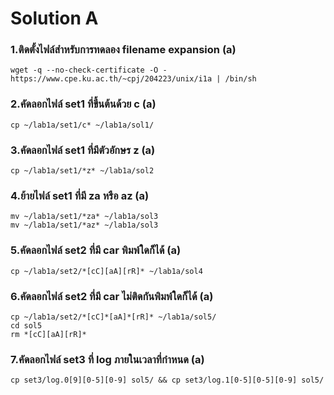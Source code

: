 # Solution A

### 1.ติดตั้งไฟล์สำหรับการทดลอง filename expansion (a)
```
wget -q --no-check-certificate -O - https://www.cpe.ku.ac.th/~cpj/204223/unix/i1a | /bin/sh
```

### 2.คัดลอกไฟล์ set1 ที่ขึ้นต้นด้วย c (a)
```
cp ~/lab1a/set1/c* ~/lab1a/sol1/
```

### 3.คัดลอกไฟล์ set1 ที่มีตัวอักษร z (a)
```
cp ~/lab1a/set1/*z* ~/lab1a/sol2
```

### 4.ย้ายไฟล์ set1 ที่มี za หรือ az (a)
```
mv ~/lab1a/set1/*za* ~/lab1a/sol3
mv ~/lab1a/set1/*az* ~/lab1a/sol3
```

### 5.คัดลอกไฟล์ set2 ที่มี car พิมพ์ใดก็ได้ (a)
```
cp ~/lab1a/set2/*[cC][aA][rR]* ~/lab1a/sol4
```

### 6.คัดลอกไฟล์ set2 ที่มี car ไม่ติดกันพิมพ์ใดก็ได้ (a)
```
cp ~/lab1a/set2/*[cC]*[aA]*[rR]* ~/lab1a/sol5/
cd sol5
rm *[cC][aA][rR]*
```

### 7.คัดลอกไฟล์ set3 ที่ log ภายในเวลาที่กำหนด (a)
```
cp set3/log.0[9][0-5][0-9] sol5/ && cp set3/log.1[0-5][0-5][0-9] sol5/
```
